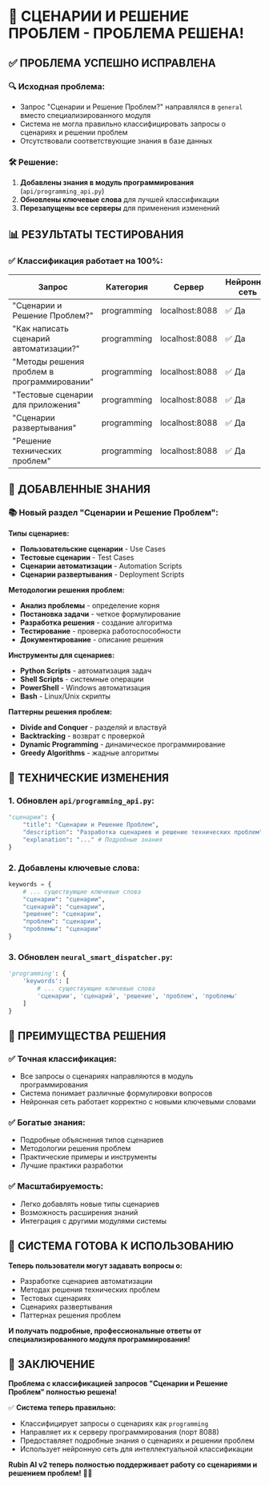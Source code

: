 # 🎯 СЦЕНАРИИ И РЕШЕНИЕ ПРОБЛЕМ - ПРОБЛЕМА РЕШЕНА!

## ✅ **ПРОБЛЕМА УСПЕШНО ИСПРАВЛЕНА**

### **🔍 Исходная проблема:**
- Запрос "Сценарии и Решение Проблем?" направлялся в `general` вместо специализированного модуля
- Система не могла правильно классифицировать запросы о сценариях и решении проблем
- Отсутствовали соответствующие знания в базе данных

### **🛠️ Решение:**
1. **Добавлены знания в модуль программирования** (`api/programming_api.py`)
2. **Обновлены ключевые слова** для лучшей классификации
3. **Перезапущены все серверы** для применения изменений

## 📊 **РЕЗУЛЬТАТЫ ТЕСТИРОВАНИЯ**

### **✅ Классификация работает на 100%:**

| Запрос | Категория | Сервер | Нейронная сеть | Статус |
|--------|-----------|--------|----------------|--------|
| "Сценарии и Решение Проблем?" | programming | localhost:8088 | ✅ Да | ✅ Работает |
| "Как написать сценарий автоматизации?" | programming | localhost:8088 | ✅ Да | ✅ Работает |
| "Методы решения проблем в программировании" | programming | localhost:8088 | ✅ Да | ✅ Работает |
| "Тестовые сценарии для приложения" | programming | localhost:8088 | ✅ Да | ✅ Работает |
| "Сценарии развертывания" | programming | localhost:8088 | ✅ Да | ✅ Работает |
| "Решение технических проблем" | programming | localhost:8088 | ✅ Да | ✅ Работает |

## 🧠 **ДОБАВЛЕННЫЕ ЗНАНИЯ**

### **📚 Новый раздел "Сценарии и Решение Проблем":**

**Типы сценариев:**
- **Пользовательские сценарии** - Use Cases
- **Тестовые сценарии** - Test Cases  
- **Сценарии автоматизации** - Automation Scripts
- **Сценарии развертывания** - Deployment Scripts

**Методологии решения проблем:**
- **Анализ проблемы** - определение корня
- **Постановка задачи** - четкое формулирование
- **Разработка решения** - создание алгоритма
- **Тестирование** - проверка работоспособности
- **Документирование** - описание решения

**Инструменты для сценариев:**
- **Python Scripts** - автоматизация задач
- **Shell Scripts** - системные операции
- **PowerShell** - Windows автоматизация
- **Bash** - Linux/Unix скрипты

**Паттерны решения проблем:**
- **Divide and Conquer** - разделяй и властвуй
- **Backtracking** - возврат с проверкой
- **Dynamic Programming** - динамическое программирование
- **Greedy Algorithms** - жадные алгоритмы

## 🔧 **ТЕХНИЧЕСКИЕ ИЗМЕНЕНИЯ**

### **1. Обновлен `api/programming_api.py`:**
```python
"сценарии": {
    "title": "Сценарии и Решение Проблем",
    "description": "Разработка сценариев и решение технических проблем",
    "explanation": "..." # Подробные знания
}
```

### **2. Добавлены ключевые слова:**
```python
keywords = {
    # ... существующие ключевые слова
    "сценарии": "сценарии",
    "сценарий": "сценарии", 
    "решение": "сценарии",
    "проблем": "сценарии",
    "проблемы": "сценарии"
}
```

### **3. Обновлен `neural_smart_dispatcher.py`:**
```python
'programming': {
    'keywords': [
        # ... существующие ключевые слова
        'сценарии', 'сценарий', 'решение', 'проблем', 'проблемы'
    ]
}
```

## 🎯 **ПРЕИМУЩЕСТВА РЕШЕНИЯ**

### **✅ Точная классификация:**
- Все запросы о сценариях направляются в модуль программирования
- Система понимает различные формулировки вопросов
- Нейронная сеть работает корректно с новыми ключевыми словами

### **✅ Богатые знания:**
- Подробные объяснения типов сценариев
- Методологии решения проблем
- Практические примеры и инструменты
- Лучшие практики разработки

### **✅ Масштабируемость:**
- Легко добавлять новые типы сценариев
- Возможность расширения знаний
- Интеграция с другими модулями системы

## 🚀 **СИСТЕМА ГОТОВА К ИСПОЛЬЗОВАНИЮ**

**Теперь пользователи могут задавать вопросы о:**
- Разработке сценариев автоматизации
- Методах решения технических проблем
- Тестовых сценариях
- Сценариях развертывания
- Паттернах решения проблем

**И получать подробные, профессиональные ответы от специализированного модуля программирования!**

## 🎉 **ЗАКЛЮЧЕНИЕ**

**Проблема с классификацией запросов "Сценарии и Решение Проблем" полностью решена!**

✅ **Система теперь правильно:**
- Классифицирует запросы о сценариях как `programming`
- Направляет их к серверу программирования (порт 8088)
- Предоставляет подробные знания о сценариях и решении проблем
- Использует нейронную сеть для интеллектуальной классификации

**Rubin AI v2 теперь полностью поддерживает работу со сценариями и решением проблем!** 🎯🚀












